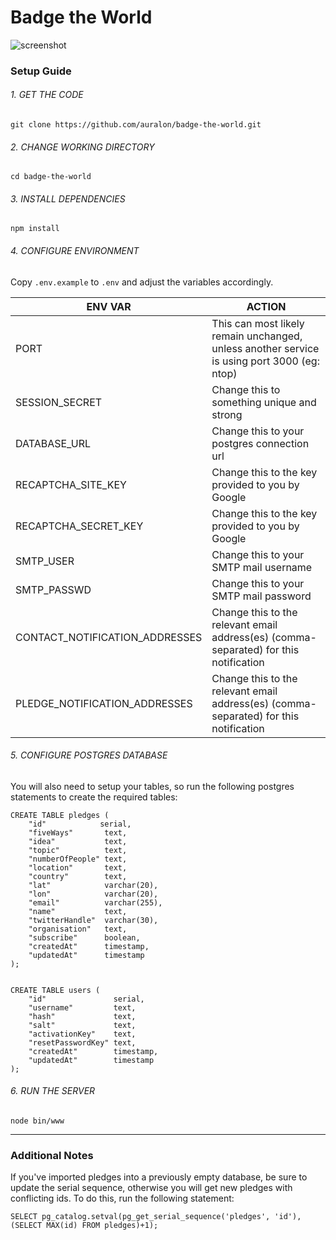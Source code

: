 # Badge the World

![screenshot](http://i.imgur.com/lHl8C0o.png)

### Setup Guide

###### 1. GET THE CODE

    git clone https://github.com/auralon/badge-the-world.git


###### 2. CHANGE WORKING DIRECTORY

    cd badge-the-world


###### 3. INSTALL DEPENDENCIES

    npm install


###### 4. CONFIGURE ENVIRONMENT

Copy `.env.example` to `.env` and adjust the variables accordingly.

| ENV VAR                        | ACTION                                                                                      |
| ------------------------------ | ------------------------------------------------------------------------------------------- |
| PORT                           | This can most likely remain unchanged, unless another service is using port 3000 (eg: ntop) |
| SESSION_SECRET                 | Change this to something unique and strong                                                  |
| DATABASE_URL                   | Change this to your postgres connection url                                                 |
| RECAPTCHA_SITE_KEY             | Change this to the key provided to you by Google                                            |
| RECAPTCHA_SECRET_KEY           | Change this to the key provided to you by Google                                            |
| SMTP_USER                      | Change this to your SMTP mail username                                                      |
| SMTP_PASSWD                    | Change this to your SMTP mail password                                                      |
| CONTACT_NOTIFICATION_ADDRESSES | Change this to the relevant email address(es) (comma-separated) for this notification       |
| PLEDGE_NOTIFICATION_ADDRESSES  | Change this to the relevant email address(es) (comma-separated) for this notification       |


###### 5. CONFIGURE POSTGRES DATABASE

You will also need to setup your tables, so run the following postgres statements to create the required tables:

    CREATE TABLE pledges (
    	"id"            serial,
    	"fiveWays"       text,
    	"idea"           text,
    	"topic"          text,
    	"numberOfPeople" text,
    	"location"       text,
    	"country"        text,
    	"lat"            varchar(20),
    	"lon"            varchar(20),
    	"email"          varchar(255),
    	"name"           text,
    	"twitterHandle"  varchar(30),
    	"organisation"   text,
    	"subscribe"      boolean,
    	"createdAt"      timestamp,
    	"updatedAt"      timestamp
    );


    CREATE TABLE users (
    	"id"               serial,
    	"username"         text,
    	"hash"             text,
    	"salt"             text,
    	"activationKey"    text,
    	"resetPasswordKey" text,
    	"createdAt"        timestamp,
    	"updatedAt"        timestamp
    );


###### 6. RUN THE SERVER

    node bin/www


---

### Additional Notes

If you've imported pledges into a previously empty database, be sure to update the serial sequence, otherwise you will get new pledges with conflicting ids.  To do this, run the following statement:

    SELECT pg_catalog.setval(pg_get_serial_sequence('pledges', 'id'), (SELECT MAX(id) FROM pledges)+1);
